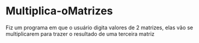 # Multiplica-oMatrizes
Fiz um programa em que o usuário digita valores de 2 matrizes, elas vão se multiplicarem para trazer o resultado de uma terceira matriz
